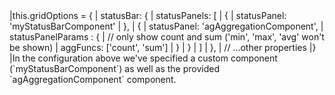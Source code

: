 <framework-specific-section frameworks="vue">
<snippet transform={false}>
|this.gridOptions = {
|    statusBar: {
|        statusPanels: [
|            {
|                statusPanel: 'myStatusBarComponent'
|            },
|            {
|                statusPanel: 'agAggregationComponent',
|                statusPanelParams : {
|                    // only show count and sum ('min', 'max', 'avg' won't be shown)
|                    aggFuncs: ['count', 'sum']
|                }
|            }
|        ]
|    },
|    // ...other properties
|}
</snippet>
</framework-specific-section>

<framework-specific-section frameworks="vue">
|In the configuration above we've specified a custom component (`myStatusBarComponent`) as well as the provided `agAggregationComponent` component.
</framework-specific-section>